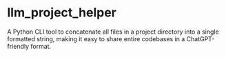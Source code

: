 # llm_project_helper
A Python CLI tool to concatenate all files in a project directory into a single formatted string, making it easy to share entire codebases in a ChatGPT-friendly format.
